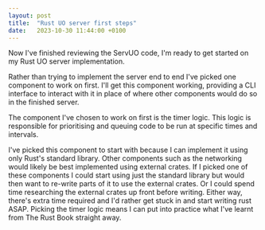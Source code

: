 ```yaml
---
layout: post
title:  "Rust UO server first steps"
date:   2023-10-30 11:44:00 +0100
---
```


Now I've finished reviewing the ServUO code, I'm ready to get started on my Rust UO server implementation.

Rather than trying to implement the server end to end I've picked one component to work on first. I'll get this component working, providing a CLI interface to interact with it in place of where other components would do so in the finished server.

The component I've chosen to work on first is the timer logic. This logic is responsible for prioritising and queuing code to be run at specific times and intervals.

I've picked this component to start with because I can implement it using only Rust's standard library. Other components such as the networking would likely be best implemented using external crates. If I picked one of these components I could start using just the standard library but would then want to re-write parts of it to use the external crates. Or I could spend time researching the external crates up front before writing. Either way, there's extra time required and I'd rather get stuck in and start writing rust ASAP. Picking the timer logic means I can put into practice what I've learnt from The Rust Book straight away.
